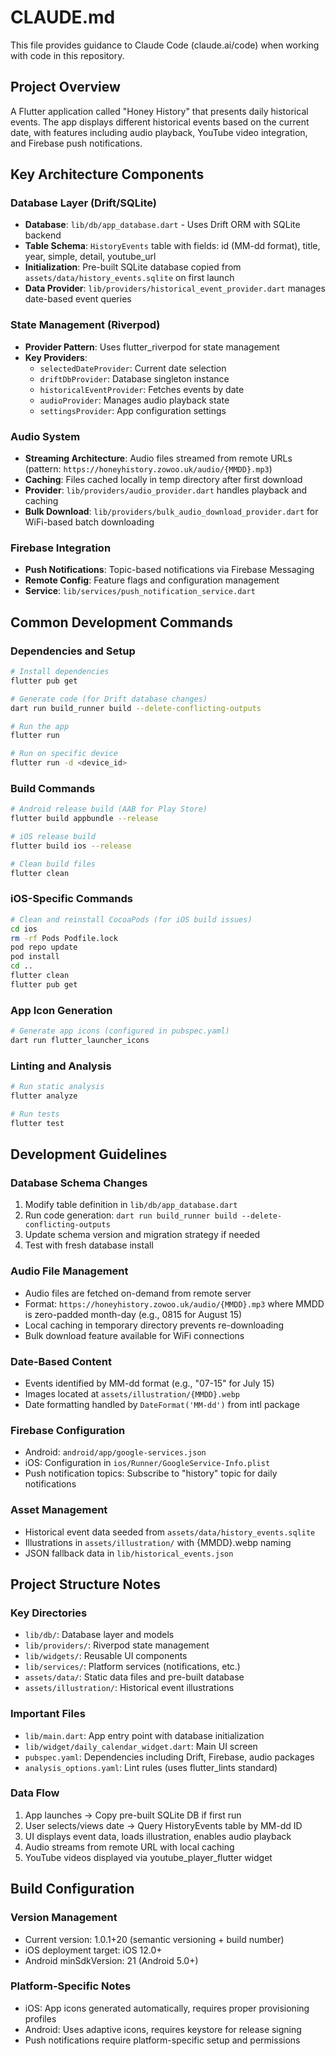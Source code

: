 # CLAUDE.md

This file provides guidance to Claude Code (claude.ai/code) when working with code in this repository.

## Project Overview

A Flutter application called "Honey History" that presents daily historical events. The app displays different historical events based on the current date, with features including audio playback, YouTube video integration, and Firebase push notifications.

## Key Architecture Components

### Database Layer (Drift/SQLite)
- **Database**: `lib/db/app_database.dart` - Uses Drift ORM with SQLite backend
- **Table Schema**: `HistoryEvents` table with fields: id (MM-dd format), title, year, simple, detail, youtube_url
- **Initialization**: Pre-built SQLite database copied from `assets/data/history_events.sqlite` on first launch
- **Data Provider**: `lib/providers/historical_event_provider.dart` manages date-based event queries

### State Management (Riverpod)
- **Provider Pattern**: Uses flutter_riverpod for state management
- **Key Providers**:
  - `selectedDateProvider`: Current date selection
  - `driftDbProvider`: Database singleton instance
  - `historicalEventProvider`: Fetches events by date
  - `audioProvider`: Manages audio playback state
  - `settingsProvider`: App configuration settings

### Audio System
- **Streaming Architecture**: Audio files streamed from remote URLs (pattern: `https://honeyhistory.zowoo.uk/audio/{MMDD}.mp3`)
- **Caching**: Files cached locally in temp directory after first download
- **Provider**: `lib/providers/audio_provider.dart` handles playback and caching
- **Bulk Download**: `lib/providers/bulk_audio_download_provider.dart` for WiFi-based batch downloading

### Firebase Integration
- **Push Notifications**: Topic-based notifications via Firebase Messaging
- **Remote Config**: Feature flags and configuration management
- **Service**: `lib/services/push_notification_service.dart`

## Common Development Commands

### Dependencies and Setup
```bash
# Install dependencies
flutter pub get

# Generate code (for Drift database changes)
dart run build_runner build --delete-conflicting-outputs

# Run the app
flutter run

# Run on specific device
flutter run -d <device_id>
```

### Build Commands
```bash
# Android release build (AAB for Play Store)
flutter build appbundle --release

# iOS release build
flutter build ios --release

# Clean build files
flutter clean
```

### iOS-Specific Commands
```bash
# Clean and reinstall CocoaPods (for iOS build issues)
cd ios
rm -rf Pods Podfile.lock
pod repo update
pod install
cd ..
flutter clean
flutter pub get
```

### App Icon Generation
```bash
# Generate app icons (configured in pubspec.yaml)
dart run flutter_launcher_icons
```

### Linting and Analysis
```bash
# Run static analysis
flutter analyze

# Run tests
flutter test
```

## Development Guidelines

### Database Schema Changes
1. Modify table definition in `lib/db/app_database.dart`
2. Run code generation: `dart run build_runner build --delete-conflicting-outputs`
3. Update schema version and migration strategy if needed
4. Test with fresh database install

### Audio File Management
- Audio files are fetched on-demand from remote server
- Format: `https://honeyhistory.zowoo.uk/audio/{MMDD}.mp3` where MMDD is zero-padded month-day (e.g., 0815 for August 15)
- Local caching in temporary directory prevents re-downloading
- Bulk download feature available for WiFi connections

### Date-Based Content
- Events identified by MM-dd format (e.g., "07-15" for July 15)
- Images located at `assets/illustration/{MMDD}.webp`
- Date formatting handled by `DateFormat('MM-dd')` from intl package

### Firebase Configuration
- Android: `android/app/google-services.json`
- iOS: Configuration in `ios/Runner/GoogleService-Info.plist`
- Push notification topics: Subscribe to "history" topic for daily notifications

### Asset Management
- Historical event data seeded from `assets/data/history_events.sqlite`
- Illustrations in `assets/illustration/` with {MMDD}.webp naming
- JSON fallback data in `lib/historical_events.json`

## Project Structure Notes

### Key Directories
- `lib/db/`: Database layer and models
- `lib/providers/`: Riverpod state management
- `lib/widgets/`: Reusable UI components  
- `lib/services/`: Platform services (notifications, etc.)
- `assets/data/`: Static data files and pre-built database
- `assets/illustration/`: Historical event illustrations

### Important Files
- `lib/main.dart`: App entry point with database initialization
- `lib/widget/daily_calendar_widget.dart`: Main UI screen
- `pubspec.yaml`: Dependencies including Drift, Firebase, audio packages
- `analysis_options.yaml`: Lint rules (uses flutter_lints standard)

### Data Flow
1. App launches → Copy pre-built SQLite DB if first run
2. User selects/views date → Query HistoryEvents table by MM-dd ID  
3. UI displays event data, loads illustration, enables audio playback
4. Audio streams from remote URL with local caching
5. YouTube videos displayed via youtube_player_flutter widget

## Build Configuration

### Version Management
- Current version: 1.0.1+20 (semantic versioning + build number)
- iOS deployment target: iOS 12.0+
- Android minSdkVersion: 21 (Android 5.0+)

### Platform-Specific Notes
- iOS: App icons generated automatically, requires proper provisioning profiles
- Android: Uses adaptive icons, requires keystore for release signing
- Push notifications require platform-specific setup and permissions